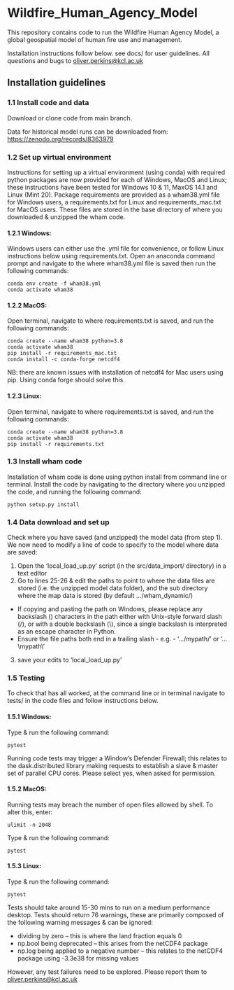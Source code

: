 # Wildfire_Human_Agency_Model

This repository contains code to run the Wildfire Human Agency Model, a global geospatial model of human fire use and management. 

Installation instructions follow below. see docs/ for user guidelines. All questions and bugs to oliver.perkins@kcl.ac.uk

## Installation guidelines

### 1.1 Install code and data	

Download or clone code from main branch.

Data for historical model runs can be downloaded from: 
https://zenodo.org/records/8363979

### 1.2	Set up virtual environment

Instructions for setting up a virtual environment (using conda) with required python packages are now provided for each of Windows, MacOS and Linux; these instructions have been tested for Windows 10 & 11, MaxOS 14.1 and Linux (Mint 20).
Package requirements are provided as a wham38.yml file for Windows users, a requirements.txt for Linux and requirements_mac.txt for MacOS users. These files are stored in the base directory of where you downloaded & unzipped the wham code.

#### 1.2.1	Windows:
Windows users can either use the .yml file for convenience, or follow Linux instructions below using requirements.txt. 
Open an anaconda command prompt and navigate to the where wham38.yml file is saved then run the following commands:  
```shell
conda env create -f wham38.yml  
conda activate wham38  
```

#### 1.2.2 MacOS:
Open terminal, navigate to where requirements.txt is saved, and run the following commands:  
```shell
conda create --name wham38 python=3.8  
conda activate wham38  
pip install -r requirements_mac.txt  
conda install -c conda-forge netcdf4  
```
NB: there are known issues with installation of netcdf4 for Mac users using pip. Using conda forge should solve this.

#### 1.2.3 Linux:
Open terminal, navigate to where requirements.txt is saved, and run the following commands:  
```shell
conda create --name wham38 python=3.8  
conda activate wham38  
pip install -r requirements.txt  
```

### 1.3 Install wham code

Installation of wham code is done using python install from command line or terminal. Install the code by navigating to the directory where you unzipped the code, and running the following command: 
```shell
python setup.py install  
```

### 1.4 Data download and set up

Check where you have saved (and unzipped) the model data (from step 1). We now need to modify a line of code to specify to the model where data are saved: 

1. Open the ‘local_load_up.py’ script (in the src/data_import/ directory) in a text editor  
2. Go to lines 25-26 & edit the paths to point to where the data files are stored (i.e. the unzipped model data folder), and the sub directory where the map data is stored (by default …/wham_dynamic/)  
- If copying and pasting the path on Windows, please replace any backslash (\) characters in the path either with Unix-style forward slash (/), or with a double backslash (\\), since a single backslash is interpreted as an escape character in Python.  
- Ensure the file paths both end in a trailing slash - e.g. -  ‘…/mypath/’ or ‘…\\mypath\\’  
3. save your edits to ‘local_load_up.py’ 

### 1.5 Testing

To check that has all worked, at the command line or in terminal navigate to tests/ in the code files and follow instructions below. 

#### 1.5.1	Windows:
Type & run the following command:
```shell
pytest  
```
Running code tests may trigger a Window’s Defender Firewall; this relates to the dask.distributed library making requests to establish a slave & master set of parallel CPU cores. Please select yes, when asked for permission. 

#### 1.5.2	MacOS:
Running tests may breach the number of open files allowed by shell. To alter this, enter:  
```shell
ulimit -n 2048  
```
Type & run the following command:  
```shell
pytest
```

#### 1.5.3	Linux:
Type & run the following command:
```shell
pytest  
```

Tests should take around 15-30 mins to run on a medium performance desktop. Tests should return 76 warnings, these are primarily composed of the following warning messages & can be ignored:  
- dividing by zero – this is where the land fraction equals 0  
- np.bool being deprecated – this arises from the netCDF4 package  
- np.log being applied to a negative number – this relates to the netCDF4 package using -3.3e38 for missing values  

However, any test failures need to be explored. Please report them to oliver.perkins@kcl.ac.uk

